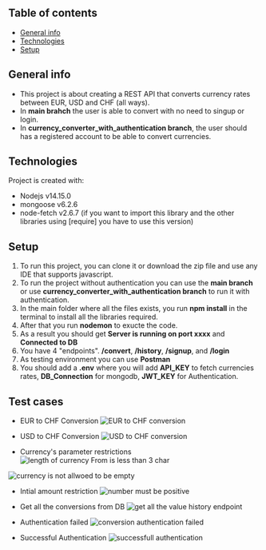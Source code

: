 ## Table of contents
* [General info](#general-info)
* [Technologies](#technologies)
* [Setup](#setup)

## General info
-   This project is about creating a REST API that converts currency rates between EUR, USD and CHF (all ways).
-   In **main brahch** the user is able to convert with no need to singup or login.
-   In **currency_converter_with_authentication branch**, the user should has a registered account to be able to convert currencies. 
	
## Technologies
Project is created with:
* Nodejs v14.15.0
* mongoose v6.2.6
* node-fetch v2.6.7 (if you want to import this library and the other libraries using [require] you have to use this version)


## Setup
1.   To run this project, you can clone it or download the zip file and use any IDE that supports javascript.
2.   To run the project without authentication you can use the **main branch** or use **currency_converter_with_authentication branch** to run it with authentication.
3.   In the main folder where all the files exists, you run **npm install** in the terminal to install all the libraries required.
4.   After that you run **nodemon** to exucte the code.
5.   As a result you should get **Server is running on port xxxx** and **Connected to DB**
6.   You have 4 "endpoints". **/convert**, **/history**, **/signup**, and **/login**
7.   As testing environment you can use **Postman**
8.   You should add a **.env** where you will add **API_KEY** to fetch currencies rates, **DB_Connection** for mongodb, **JWT_KEY** for Authentication.

## Test cases

* EUR to CHF Conversion
![EUR to CHF conversion](https://user-images.githubusercontent.com/44136023/158785200-43e66dc5-9541-404d-8cda-e05ae3162f6d.PNG)

* USD to CHF Conversion
![USD to CHF conversion](https://user-images.githubusercontent.com/44136023/158785388-c97ad825-4c99-4e38-af4d-cddcd6f5f76a.PNG)

* Currency's parameter restrictions
![length of currency From is less than 3 char](https://user-images.githubusercontent.com/44136023/158785510-895c97a3-6fe6-447a-a3cc-cb5e74c8df12.PNG)

![currency is not allwoed to be empty](https://user-images.githubusercontent.com/44136023/158785623-3c0655a6-d13b-474c-a286-e434ec5c247c.PNG)

* Intial amount restriction
![number must be positive](https://user-images.githubusercontent.com/44136023/158785775-8281e043-cae0-4540-846c-60ec8a01305d.PNG)

* Get all the conversions from DB
![get all the value history endpoint](https://user-images.githubusercontent.com/44136023/158785860-b2d80f37-9550-4b31-a3f4-96fb41fee12c.PNG)

* Authentication failed
![conversion authentication failed](https://user-images.githubusercontent.com/44136023/158786588-dde94545-b940-44e5-9346-6b68ca57b9d5.PNG)

* Successful Authentication
![successfull authentication](https://user-images.githubusercontent.com/44136023/158787099-266edaad-fbeb-4df6-be86-a340fb42a3d2.PNG)
